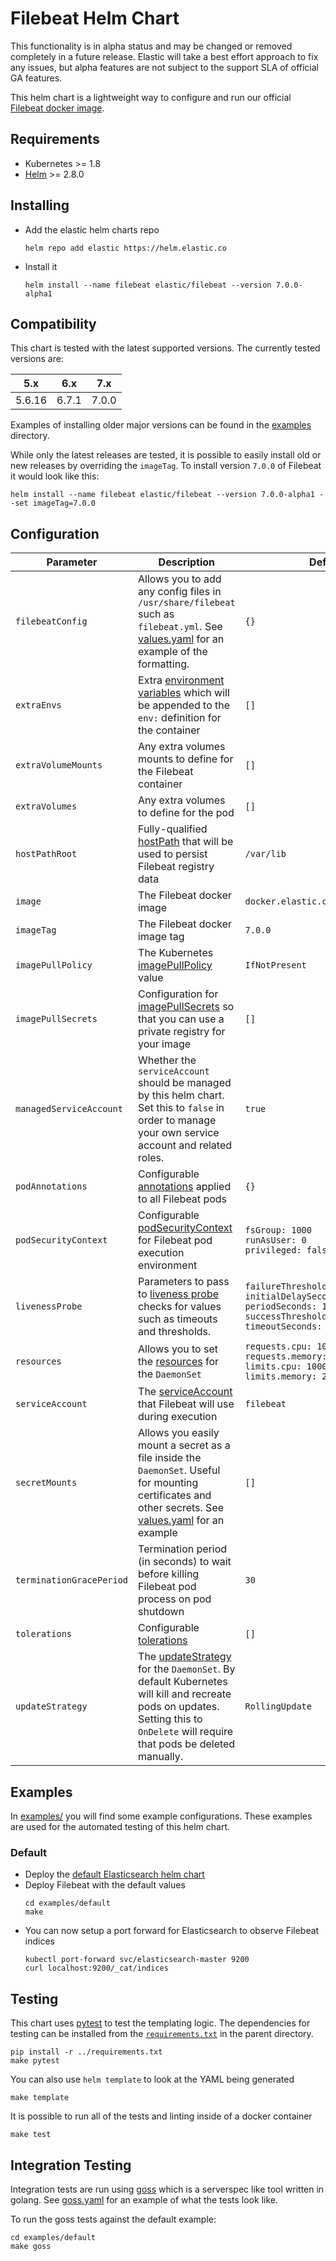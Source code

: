 # Filebeat Helm Chart

This functionality is in alpha status and may be changed or removed completely in a future release. Elastic will take a best effort approach to fix any issues, but alpha features are not subject to the support SLA of official GA features.

This helm chart is a lightweight way to configure and run our official [Filebeat docker image](https://www.elastic.co/guide/en/beats/filebeat/current/running-on-docker.html).

## Requirements

* Kubernetes >= 1.8
* [Helm](https://helm.sh/) >= 2.8.0

## Installing

* Add the elastic helm charts repo
  ```
  helm repo add elastic https://helm.elastic.co
  ```
* Install it
  ```
  helm install --name filebeat elastic/filebeat --version 7.0.0-alpha1
  ```

## Compatibility

This chart is tested with the latest supported versions. The currently tested versions are:

| 5.x    | 6.x   | 7.x   |
| ------ | ----- | ----- |
| 5.6.16 | 6.7.1 | 7.0.0 |

Examples of installing older major versions can be found in the [examples](./examples) directory.

While only the latest releases are tested, it is possible to easily install old or new releases by overriding the `imageTag`. To install version `7.0.0` of Filebeat it would look like this:

```
helm install --name filebeat elastic/filebeat --version 7.0.0-alpha1 --set imageTag=7.0.0
```


## Configuration
| Parameter                  | Description                                                                                                                                                                                                                                                                                                                | Default                                                                                                                   |
| -------------------------- | -------------------------------------------------------------------------------------------------------------------------------------------------------------------------------------------------------------------------------------------------------------------------------------------------------------------------- | ------------------------------------------------------------------------------------------------------------------------- |
| `filebeatConfig`           | Allows you to add any config files in `/usr/share/filebeat` such as `filebeat.yml`. See [values.yaml](./values.yaml) for an example of the formatting.                                                                                                                                                                     | `{}`                                                                                                                      |
| `extraEnvs`                | Extra [environment variables](https://kubernetes.io/docs/tasks/inject-data-application/define-environment-variable-container/#using-environment-variables-inside-of-your-config) which will be appended to the `env:` definition for the container                                                                         | `[]`                                                                                                                      |
| `extraVolumeMounts`        | Any extra volumes mounts to define for the Filebeat container                                                                                                                                                                                                                                                              | `[]`                                                                                                                      |
| `extraVolumes`             | Any extra volumes to define for the pod                                                                                                                                                                                                                                                                                    | `[]`                                                                                                                      |
| `hostPathRoot`             | Fully-qualified [hostPath](https://kubernetes.io/docs/concepts/storage/volumes/#hostpath) that will be used to persist Filebeat registry data                                                                                                                                                                              | `/var/lib`                                                                                                                |
| `image`                    | The Filebeat docker image                                                                                                                                                                                                                                                                                                  | `docker.elastic.co/beats/filebeat`                                                                                        |
| `imageTag`                 | The Filebeat docker image tag                                                                                                                                                                                                                                                                                              | `7.0.0`                                                                                                                   |
| `imagePullPolicy`          | The Kubernetes [imagePullPolicy](https://kubernetes.io/docs/concepts/containers/images/#updating-images) value                                                                                                                                                                                                             | `IfNotPresent`                                                                                                            |
| `imagePullSecrets`         | Configuration for [imagePullSecrets](https://kubernetes.io/docs/tasks/configure-pod-container/pull-image-private-registry/#create-a-pod-that-uses-your-secret) so that you can use a private registry for your image                                                                                                       | `[]`                                                                                                                      |
| `managedServiceAccount`    | Whether the `serviceAccount` should be managed by this helm chart. Set this to `false` in order to manage your own service account and related roles.                                                                                                                                                                      | `true`                                                                                                                    |
| `podAnnotations`           | Configurable [annotations](https://kubernetes.io/docs/concepts/overview/working-with-objects/annotations/) applied to all Filebeat pods                                                                                                                                                                                    | `{}`                                                                                                                      |
| `podSecurityContext`       | Configurable [podSecurityContext](https://kubernetes.io/docs/tasks/configure-pod-container/security-context/) for Filebeat pod execution environment                                                                                                                                                                       | `fsGroup: 1000`<br>`runAsUser: 0`<br>`privileged: false`                                                                  |
| `livenessProbe`            | Parameters to pass to [liveness probe](https://kubernetes.io/docs/tasks/configure-pod-container/configure-liveness-readiness-probes/) checks for values such as timeouts and thresholds.                                                                                                                                   | `failureThreshold: 3`<br>`initialDelaySeconds: 10`<br>`periodSeconds: 10`<br>`successThreshold: 3`<br>`timeoutSeconds: 5` |
| `resources`                | Allows you to set the [resources](https://kubernetes.io/docs/concepts/configuration/manage-compute-resources-container/) for the `DaemonSet`                                                                                                                                                                               | `requests.cpu: 100m`<br>`requests.memory: 100Mi`<br>`limits.cpu: 1000m`<br>`limits.memory: 200Mi`                         |
| `serviceAccount`           | The [serviceAccount](https://kubernetes.io/docs/tasks/configure-pod-container/configure-service-account/) that Filebeat will use during execution                                                                                                                                                                          | `filebeat`                                                                                                                |
| `secretMounts`             | Allows you easily mount a secret as a file inside the `DaemonSet`. Useful for mounting certificates and other secrets. See [values.yaml](./values.yaml) for an example                                                                                                                                                     | `[]`                                                                                                                      |
| `terminationGracePeriod`   | Termination period (in seconds) to wait before killing Filebeat pod process on pod shutdown                                                                                                                                                                                                                                | `30`                                                                                                                      |
| `tolerations`              | Configurable [tolerations](https://kubernetes.io/docs/concepts/configuration/taint-and-toleration/)                                                                                                                                                                                                                        | `[]`                                                                                                                      |
| `updateStrategy`           | The [updateStrategy](https://kubernetes.io/docs/tutorials/stateful-application/basic-stateful-set/#updating-statefulsets) for the `DaemonSet`. By default Kubernetes will kill and recreate pods on updates. Setting this to `OnDelete` will require that pods be deleted manually.                                        | `RollingUpdate`                                                                                                           |

## Examples

In [examples/](./examples) you will find some example configurations. These examples are used for the automated testing of this helm chart.

### Default

* Deploy the [default Elasticsearch helm chart](../elasticsearch/README.md#default)
* Deploy Filebeat with the default values
  ```
  cd examples/default
  make
  ```
* You can now setup a port forward for Elasticsearch to observe Filebeat indices
  ```
  kubectl port-forward svc/elasticsearch-master 9200
  curl localhost:9200/_cat/indices
  ```

## Testing

This chart uses [pytest](https://docs.pytest.org/en/latest/) to test the templating logic. The dependencies for testing can be installed from the [`requirements.txt`](../requirements.txt) in the parent directory.

```
pip install -r ../requirements.txt
make pytest
```

You can also use `helm template` to look at the YAML being generated

```
make template
```

It is possible to run all of the tests and linting inside of a docker container

```
make test
```

## Integration Testing

Integration tests are run using [goss](https://github.com/aelsabbahy/goss/blob/master/docs/manual.md) which is a serverspec like tool written in golang. See [goss.yaml](examples/default/test/goss.yaml) for an example of what the tests look like.

To run the goss tests against the default example:
```
cd examples/default
make goss
```
